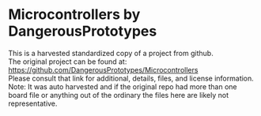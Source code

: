 
# Microcontrollers by DangerousPrototypes  
This is a harvested standardized copy of a project from github.  
The original project can be found at:  
https://github.com/DangerousPrototypes/Microcontrollers  
Please consult that link for additional, details, files, and license information.  
Note: It was auto harvested and if the original repo had more than one board file or anything out of the ordinary the files here are likely not representative.  
    